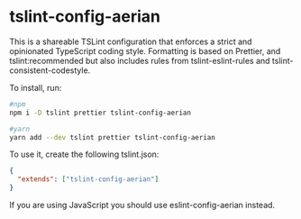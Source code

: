 # tslint-config-aerian

This is a shareable TSLint configuration that enforces a strict and opinionated
TypeScript coding style. Formatting is based on Prettier, and tslint:recommended
but also includes rules from tslint-eslint-rules and
tslint-consistent-codestyle.

To install, run:

```sh
#npm
npm i -D tslint prettier tslint-config-aerian

#yarn
yarn add --dev tslint prettier tslint-config-aerian
```

To use it, create the following tslint.json:

```json
{
  "extends": ["tslint-config-aerian"]
}
```

If you are using JavaScript you should use eslint-config-aerian instead.
